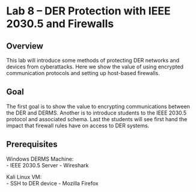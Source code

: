 # Lab 8 – DER Protection with IEEE 2030.5 and Firewalls

## Overview
This lab will introduce some methods of protecting DER networks and devices from cyberattacks. Here we show the value of using encrypted communication protocols and setting up host-based firewalls. 

## Goal 
The first goal is to show the value to encrypting communications between the DER and DERMS.  Another is to introduce students to the IEEE 2030.5 protocol and associated schema.  Last the students will see first hand the impact that firewall rules have on access to DER systems. 

## Prerequisites

Windows DERMS Machine:  
	- IEEE 2030.5 Server
	- Wireshark

Kali Linux VM:  
	- SSH to DER device
	- Mozilla Firefox


